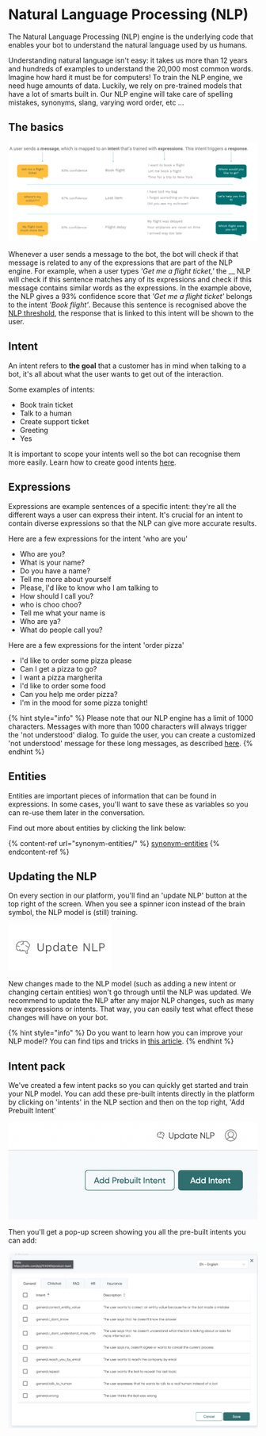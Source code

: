# Natural Language Processing (NLP)

The Natural Language Processing (NLP) engine is the underlying code that enables your bot to understand the natural language used by us humans.&#x20;

Understanding natural language isn't easy: it takes us more than 12 years and hundreds of examples to understand the 20,000 most common words. Imagine how hard it must be for computers! To train the NLP engine, we need huge amounts of data. Luckily, we rely on pre-trained models that have a lot of smarts built in. Our NLP engine will take care of spelling mistakes, synonyms, slang, varying word order, etc ...

## The basics

![](<../../.gitbook/assets/image (697) (1).png>)

Whenever a user sends a message to the bot, the bot will check if that message is related to any of the expressions that are part of the NLP engine. For example, when a user types _'Get me a flight ticket,'_ the __ NLP will check if this sentence matches any of its expressions and check if this message contains similar words as the expressions. In the example above, the NLP gives a 93% confidence score that _'Get me a flight ticket'_ belongs to the intent _'Book flight'_. Because this sentence is recognised above the [NLP threshold](https://docs.chatlayer.ai/understanding-users/natural-language-processing-nlp/settings), the response that is linked to this intent will be shown to the user.

## Intent

An intent refers to **the goal** that a customer has in mind when talking to a bot, it's all about what the user wants to get out of the interaction.&#x20;

Some examples of intents:

* Book train ticket
* Talk to a human
* Create support ticket
* Greeting
* Yes

It is important to scope your intents well so the bot can recognise them more easily. Learn how to create good intents [here](https://docs.chatlayer.ai/tips-and-best-practices/how-to-nlp).

## Expressions

Expressions are example sentences of a specific intent: they're all the different ways a user can express their intent. It's crucial for an intent to contain diverse expressions so that the NLP can give more accurate results.

Here are a few expressions for the intent 'who are you'

* Who are you?
* What is your name?
* Do you have a name?
* Tell me more about yourself
* Please, I'd like to know who I am talking to
* How should I call you?
* who is choo choo?
* Tell me what your name is
* Who are ya?
* What do people call you?

Here are a few expressions for the intent 'order pizza'

* I'd like to order some pizza please
* Can I get a pizza to go?
* I want a pizza margherita
* I'd like to order some food
* Can you help me order pizza?
* I'm in the mood for some pizza tonight!

{% hint style="info" %}
Please note that our NLP engine has a limit of 1000 characters. Messages with more than 1000 characters will always trigger the 'not understood' dialog. To guide the user, you can create a customized 'not understood' message for these long messages, as described [here](https://docs.chatlayer.ai/bot-answers/settings#maximum-message-length).&#x20;
{% endhint %}

## Entities

Entities are important pieces of information that can be found in expressions. In some cases, you'll want to save these as variables so you can re-use them later in the conversation.&#x20;

Find out more about entities by clicking the link below:

{% content-ref url="synonym-entities/" %}
[synonym-entities](synonym-entities/)
{% endcontent-ref %}

## Updating the NLP

On every section in our platform, you'll find an 'update NLP' button at the top right of the screen. When you see a spinner icon instead of the brain symbol, the NLP model is (still) training.

![](<../../.gitbook/assets/image (162).png>)

New changes made to the NLP model (such as adding a new intent or changing certain entities) won't go through until the NLP was updated. We recommend to update the NLP after any major NLP changes, such as many new expressions or intents. That way, you can easily test what effect these changes will have on your bot.

{% hint style="info" %}
Do you want to learn how you can improve your NLP model? You can find tips and tricks in [this article](https://docs.chatlayer.ai/tips-and-best-practices/how-to-nlp).
{% endhint %}

## Intent pack

We've created a few intent packs so you can quickly get started and train your NLP model. You can add these pre-built intents directly in the platform by clicking on 'intents' in the NLP section and then on the top right, 'Add Prebuilt Intent'

&#x20;![](<../../.gitbook/assets/image (683) (1).png>)

Then you'll get a pop-up screen showing you all the pre-built intents you can add:

![](<../../.gitbook/assets/image (677) (1) (1).png>)
